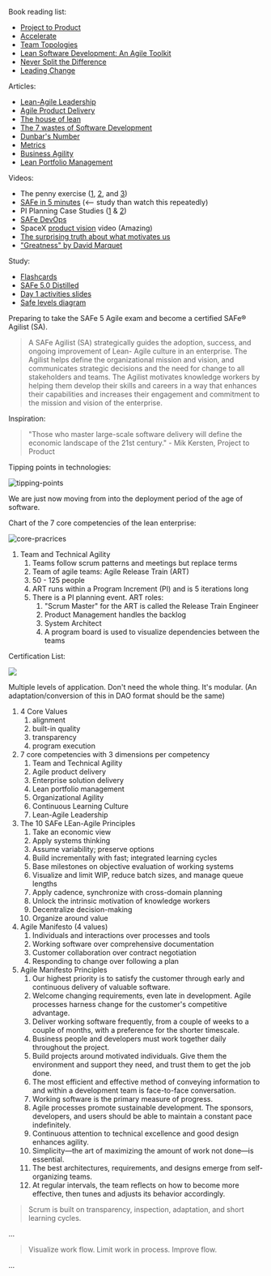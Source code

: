Book reading list:

*   [Project to Product](https://www.amazon.com/Project-Product-Survive-Disruption-Framework/dp/1942788398)
*   [Accelerate](https://www.amazon.com/Accelerate-Building-Strategic-Agility-Faster-Moving/dp/1625271743/ref=pd_lpo_14_t_1/138-8652828-2722536?_encoding=UTF8&pd_rd_i=1625271743&pd_rd_r=117c69ae-42f0-4f09-814e-5c2e8495da5e&pd_rd_w=OeVB0&pd_rd_wg=ifXG0&pf_rd_p=7b36d496-f366-4631-94d3-61b87b52511b&pf_rd_r=82F5ETWCH9654PPGT146&psc=1&refRID=82F5ETWCH9654PPGT146)
*   [Team Topologies](https://www.amazon.com/Team-Topologies-Organizing-Business-Technology/dp/1942788819/ref=sr_1_1?dchild=1&keywords=devops+and+flow&qid=1596468978&s=digital-text&sr=1-1-catcorr)
*   [Lean Software Development: An Agile Toolkit](https://www.amazon.com/Lean-Software-Development-Agile-Toolkit-ebook-dp-B00HEL13HW/dp/B00HEL13HW/ref=mt_other?_encoding=UTF8&me=&qid=)
*   [Never Split the Difference](https://www.amazon.com/dp/B018FHCPDO/ref=dp-kindle-redirect?_encoding=UTF8&btkr=1)
*   [Leading Change](https://www.amazon.com/dp/B00A07FPEO/ref=dp-kindle-redirect?_encoding=UTF8&btkr=1)

Articles:

*   [Lean-Agile Leadership](https://www.scaledagileframework.com/lean-agile-leadership/)
*   [Agile Product Delivery](https://www.scaledagileframework.com/agile-product-delivery/)
*   [The house of lean](https://www.scaledagileframework.com/lean-agile-mindset/)
*   [The 7 wastes of Software Development](https://codepunk.io/the-seven-wastes-of-software-development/)
*   [Dunbar's Number](https://en.wikipedia.org/wiki/Dunbar%27s_number#:~:text=Dunbar's%20number%20is%20a%20suggested,relates%20to%20every%20other%20person.)
*   [Metrics](https://www.scaledagileframework.com/metrics/)
*   [Business Agility](https://www.scaledagileframework.com/business-agility/)
*   [Lean Portfolio Management](https://www.scaledagileframework.com/lean-portfolio-management/)

Videos:

*   The penny exercise ([1](https://vimeo.com/256459905/5a104a61c5), [2](https://vimeo.com/256460187/3c08a15bd3), and [3](https://vimeo.com/256460427/438210fe17))
*   [SAFe in 5 minutes](https://player.vimeo.com/video/368287) (\<-- study than watch this repeatedly)
*   PI Planning Case Studies ([1](https://www.youtube.com/watch?v=EF0yGq9XCrA&feature=youtu.be) & [2](https://www.youtube.com/watch?v=TWhWhoAfgLE))
*   [SAFe DevOps](https://vimeo.com/342037390/3a25026214)
*   SpaceX [product vision](https://www.youtube.com/watch?v=zqE-ultsWt0) video (Amazing)
*   [The surprising truth about what motivates us](https://www.youtube.com/watch?v=u6XAPnuFjJc)
*   ["Greatness" by David Marquet](https://www.youtube.com/watch?v=OqmdLcyES_Q&feature=youtu.be)

Study:

*   [Flashcards](https://tinycards.duolingo.com/decks/4EXK16X7/safe-5-0)
*   [SAFe 5.0 Distilled](https://www.amazon.com/SAFe-5-0-Distilled-Achieving-Framework/dp/0136823408/ref=sr_1_2?crid=VHA9FD0ZYGHG&dchild=1&keywords=safe+5.0&qid=1596483567&sprefix=SAFe+5%2Caps%2C145&sr=8-2)
*   [Day 1 activities slides](https://docs.google.com/presentation/d/1Rsx7Q5-UdPMwhPISjOJ0HltqEqM_VouR/edit#slide=id.p1)
*   [Safe levels diagram](https://www.scaledagileframework.com/#)

Preparing to take the SAFe 5 Agile exam and become a certified SAFe® Agilist (SA).

> A SAFe Agilist (SA) strategically guides the adoption, success, and ongoing improvement of Lean- Agile culture in an enterprise. The Agilist helps define the organizational mission and vision, and communicates strategic decisions and the need for change to all stakeholders and teams. The Agilist motivates knowledge workers by helping them develop their skills and careers in a way that enhances their capabilities and increases their engagement and commitment to the mission and vision of the enterprise.

Inspiration:

> "Those who master large-scale software delivery will define the economic landscape of the 21st century." - Mik Kersten, Project to Product

Tipping points in technologies:

![tipping-points](https://i.imgur.com/J2Il3zc.png)

We are just now moving from into the deployment period of the age of software.

Chart of the 7 core competencies of the lean enterprise:

![core-pracrices](https://i.imgur.com/atrXanq.png)

1.  Team and Technical Agility
    1.  Teams follow scrum patterns and meetings but replace terms
    2.  Team of agile teams: Agile Release Train (ART)
    3.  50 - 125 people
    4.  ART runs within a Program Increment (PI) and is 5 iterations long
    5.  There is a PI planning event. ART roles:
        1.  "Scrum Master" for the ART is called the Release Train Engineer
        2.  Product Management handles the backlog
        3.  System Architect
        4.  A program board is used to visualize dependencies between the teams

Certification List:

![](https://user-images.githubusercontent.com/1808235/89190132-04fd0b80-d56f-11ea-9a24-f6baa4991040.jpg)

Multiple levels of application. Don't need the whole thing. It's modular. (An adaptation/conversion of this in DAO format should be the same)

1.  4 Core Values
    1.  alignment
    2.  built-in quality
    3.  transparency
    4.  program execution
2.  7 core competencies with 3 dimensions per competency
    1.  Team and Technical Agility
    2.  Agile product delivery
    3.  Enterprise solution delivery
    4.  Lean portfolio management
    5.  Organizational Agility
    6.  Continuous Learning Culture
    7.  Lean-Agile Leadership
3.  The 10 SAFe LEan-Agile Principles
    1.  Take an economic view
    2.  Apply systems thinking
    3.  Assume variability; preserve options
    4.  Build incrementally with fast; integrated learning cycles
    5.  Base milestones on objective evaluation of working systems
    6.  Visualize and limit WIP, reduce batch sizes, and manage queue lengths
    7.  Apply cadence, synchronize with cross-domain planning
    8.  Unlock the intrinsic motivation of knowledge workers
    9.  Decentralize decision-making
    10.  Organize around value
4.  Agile Manifesto (4 values)
    1.  Individuals and interactions over processes and tools 
    2.  Working software over comprehensive documentation 
    3.  Customer collaboration over contract negotiation 
    4.  Responding to change over following a plan
5.  Agile Manifesto Principles
    1.  Our highest priority is to satisfy the customer through early and continuous delivery of valuable software.
    2.  Welcome changing requirements, even late in development. Agile processes harness change for the customer's competitive advantage.
    3.  Deliver working software frequently, from a couple of weeks to a couple of months, with a preference for the shorter timescale.
    4.  Business people and developers must work together daily throughout the project.
    5.  Build projects around motivated individuals. Give them the environment and support they need, and trust them to get the job done.
    6.  The most efficient and effective method of conveying information to and within a development team is face-to-face conversation.
    7.  Working software is the primary measure of progress.
    8.  Agile processes promote sustainable development. The sponsors, developers, and users should be able to maintain a constant pace indefinitely.
    9.  Continuous attention to technical excellence and good design enhances agility.
    10.  Simplicity—the art of maximizing the amount of work not done—is essential.
    11.  The best architectures, requirements, and designs emerge from self-organizing teams.
    12.  At regular intervals, the team reflects on how to become more effective, then tunes and adjusts its behavior accordingly.

> Scrum is built on transparency, inspection, adaptation, and short learning cycles.

...

> Visualize work flow. Limit work in process. Improve flow.

...
